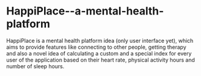 # HappiPlace--a-mental-health-platform
HappiPlace is a mental health platform idea (only user interface yet), which aims to provide features like connecting to other people, getting therapy and also a novel idea of calculating a custom and a special index for every user of the application based on their heart rate, physical activity hours and number of sleep hours. 
